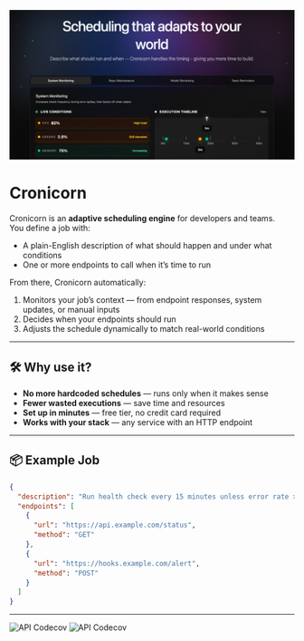 <p align="center">
  <img src="apps/web/public/og-image.png" alt="Adaptive Scheduling Demo" width="1020">
</p>

# Cronicorn

Cronicorn is an **adaptive scheduling engine** for developers and teams.  
You define a job with:
- A plain-English description of what should happen and under what conditions
- One or more endpoints to call when it’s time to run

From there, Cronicorn automatically:
1. Monitors your job’s context — from endpoint responses, system updates, or manual inputs
2. Decides when your endpoints should run
3. Adjusts the schedule dynamically to match real-world conditions

---

## 🛠 Why use it?
- **No more hardcoded schedules** — runs only when it makes sense  
- **Fewer wasted executions** — save time and resources  
- **Set up in minutes** — free tier, no credit card required  
- **Works with your stack** — any service with an HTTP endpoint

---

## 📦 Example Job
```json
{
  "description": "Run health check every 15 minutes unless error rate > 2%",
  "endpoints": [
    {
      "url": "https://api.example.com/status",
      "method": "GET"
    },
    {
      "url": "https://hooks.example.com/alert",
      "method": "POST"
    }
  ]
}
```

---

![API Codecov](https://img.shields.io/codecov/c/github/bcanfield/cronicorn?flag=api&logo=codecov&label=API)
![API Codecov](https://img.shields.io/codecov/c/github/bcanfield/cronicorn?flag=web&logo=codecov&label=Web)

